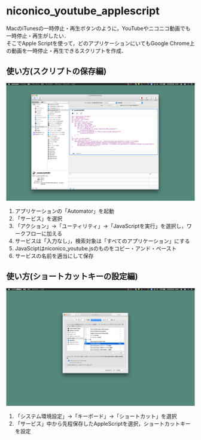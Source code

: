 # niconico_youtube_applescript
MacのiTunesの一時停止・再生ボタンのように，YouTubeやニコニコ動画でも一時停止・再生がしたい．  
そこでApple Scriptを使って，どのアプリケーションにいてもGoogle Chrome上の動画を一時停止・再生できるスクリプトを作成．  
## 使い方(スクリプトの保存編)
![setting image1](./img/setting1.png)
1. アプリケーションの「Automator」を起動  
2. 「サービス」を選択  
3. 「アクション」->「ユーティリティ」->「JavaScriptを実行」を選択し，ワークフローに加える  
4. サービスは「入力なし」，検索対象は「すべてのアプリケーション」にする  
5. JavaSciptはniconico_youtube.jsのものをコピー・アンド・ペースト  
6. サービスの名前を適当にして保存
## 使い方(ショートカットキーの設定編)
![setting image2](./img/setting2.png)
1. 「システム環境設定」->「キーボード」->「ショートカット」を選択  
2. 「サービス」中から先程保存したAppleScriptを選択，ショートカットキーを設定  

